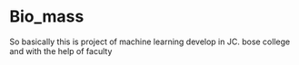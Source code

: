 # Bio_mass
So basically this is project of machine learning develop in JC. bose college and with the help of faculty
